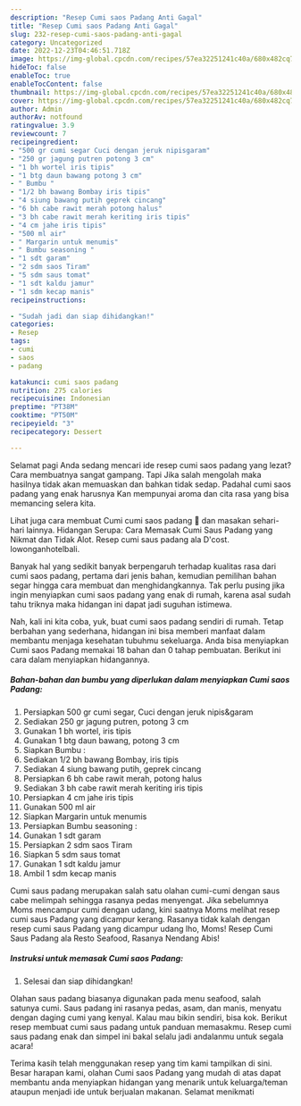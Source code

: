 ```yaml
---
description: "Resep Cumi saos Padang Anti Gagal"
title: "Resep Cumi saos Padang Anti Gagal"
slug: 232-resep-cumi-saos-padang-anti-gagal
category: Uncategorized
date: 2022-12-23T04:46:51.718Z
image: https://img-global.cpcdn.com/recipes/57ea32251241c40a/680x482cq70/cumi-saos-padang-foto-resep-utama.jpg
hideToc: false
enableToc: true
enableTocContent: false
thumbnail: https://img-global.cpcdn.com/recipes/57ea32251241c40a/680x482cq70/cumi-saos-padang-foto-resep-utama.jpg
cover: https://img-global.cpcdn.com/recipes/57ea32251241c40a/680x482cq70/cumi-saos-padang-foto-resep-utama.jpg
author: Admin
authorAv: notfound
ratingvalue: 3.9
reviewcount: 7
recipeingredient:
- "500 gr cumi segar Cuci dengan jeruk nipisgaram"
- "250 gr jagung putren potong 3 cm"
- "1 bh wortel iris tipis"
- "1 btg daun bawang potong 3 cm"
- " Bumbu "
- "1/2 bh bawang Bombay iris tipis"
- "4 siung bawang putih geprek cincang"
- "6 bh cabe rawit merah potong halus"
- "3 bh cabe rawit merah keriting iris tipis"
- "4 cm jahe iris tipis"
- "500 ml air"
- " Margarin untuk menumis"
- " Bumbu seasoning "
- "1 sdt garam"
- "2 sdm saos Tiram"
- "5 sdm saus tomat"
- "1 sdt kaldu jamur"
- "1 sdm kecap manis"
recipeinstructions:

- "Sudah jadi dan siap dihidangkan!"
categories:
- Resep
tags:
- cumi
- saos
- padang

katakunci: cumi saos padang 
nutrition: 275 calories
recipecuisine: Indonesian
preptime: "PT38M"
cooktime: "PT50M"
recipeyield: "3"
recipecategory: Dessert

---
```



Selamat pagi Anda sedang mencari ide resep cumi saos padang yang lezat? Cara membuatnya sangat gampang. Tapi Jika salah mengolah maka hasilnya tidak akan memuaskan dan bahkan tidak sedap. Padahal cumi saos padang yang enak harusnya Kan mempunyai aroma dan cita rasa yang bisa memancing selera kita.


Lihat juga cara membuat Cumi cumi saos padang 🦑 dan masakan sehari-hari lainnya. Hidangan Serupa: Cara Memasak Cumi Saus Padang yang Nikmat dan Tidak Alot. Resep cumi saus padang ala D&#39;cost. lowonganhotelbali.

Banyak hal yang sedikit banyak berpengaruh terhadap kualitas rasa dari cumi saos padang, pertama dari jenis bahan, kemudian pemilihan bahan segar hingga cara membuat dan menghidangkannya. Tak perlu pusing jika ingin menyiapkan cumi saos padang yang enak di rumah, karena asal sudah tahu triknya maka hidangan ini dapat jadi suguhan istimewa.


Nah, kali ini kita coba, yuk, buat cumi saos padang sendiri di rumah. Tetap berbahan yang sederhana, hidangan ini bisa memberi manfaat dalam membantu menjaga kesehatan tubuhmu sekeluarga. Anda bisa menyiapkan Cumi saos Padang memakai 18 bahan dan 0 tahap pembuatan. Berikut ini cara dalam menyiapkan hidangannya.

<!--inarticleads1-->

##### Bahan-bahan dan bumbu yang diperlukan dalam menyiapkan Cumi saos Padang:

1. Persiapkan 500 gr cumi segar, Cuci dengan jeruk nipis&amp;garam
1. Sediakan 250 gr jagung putren, potong 3 cm
1. Gunakan 1 bh wortel, iris tipis
1. Gunakan 1 btg daun bawang, potong 3 cm
1. Siapkan  Bumbu :
1. Sediakan 1/2 bh bawang Bombay, iris tipis
1. Sediakan 4 siung bawang putih, geprek cincang
1. Persiapkan 6 bh cabe rawit merah, potong halus
1. Sediakan 3 bh cabe rawit merah keriting iris tipis
1. Persiapkan 4 cm jahe iris tipis
1. Gunakan 500 ml air
1. Siapkan  Margarin untuk menumis
1. Persiapkan  Bumbu seasoning :
1. Gunakan 1 sdt garam
1. Persiapkan 2 sdm saos Tiram
1. Siapkan 5 sdm saus tomat
1. Gunakan 1 sdt kaldu jamur
1. Ambil 1 sdm kecap manis


Cumi saus padang merupakan salah satu olahan cumi-cumi dengan saus cabe melimpah sehingga rasanya pedas menyengat. Jika sebelumnya Moms mencampur cumi dengan udang, kini saatnya Moms melihat resep cumi saus Padang yang dicampur kerang. Rasanya tidak kalah dengan resep cumi saus Padang yang dicampur udang lho, Moms! Resep Cumi Saus Padang ala Resto Seafood, Rasanya Nendang Abis! 

<!--inarticleads2-->

##### Instruksi untuk memasak Cumi saos Padang:


1. Selesai dan siap dihidangkan!

Olahan saus padang biasanya digunakan pada menu seafood, salah satunya cumi. Saus padang ini rasanya pedas, asam, dan manis, menyatu dengan daging cumi yang kenyal. Kalau mau bikin sendiri, bisa kok. Berikut resep membuat cumi saus padang untuk panduan memasakmu. Resep cumi saus padang enak dan simpel ini bakal selalu jadi andalanmu untuk segala acara! 

Terima kasih telah menggunakan resep yang tim kami tampilkan di sini. Besar harapan kami, olahan Cumi saos Padang yang mudah di atas dapat membantu anda menyiapkan hidangan yang menarik untuk keluarga/teman ataupun menjadi ide untuk berjualan makanan. Selamat menikmati
